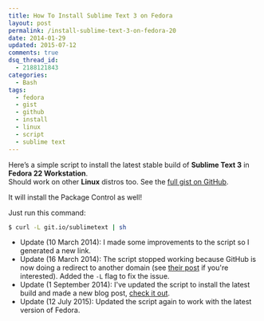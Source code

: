 ```yaml
---
title: How To Install Sublime Text 3 on Fedora
layout: post
permalink: /install-sublime-text-3-on-fedora-20
date: 2014-01-29
updated: 2015-07-12
comments: true
dsq_thread_id:
  - 2188121843
categories:
  - Bash
tags:
  - fedora
  - gist
  - github
  - install
  - linux
  - script
  - sublime text
---
```


<p>
  Here&#8217;s a simple script to install the latest stable build of <strong>Sublime Text 3</strong> in <strong>Fedora 22 Workstation</strong>.<br /> Should work on other <strong>Linux</strong> distros too. See the <a href="https://gist.github.com/simonewebdesign/8507139" title="Install Sublime Text 3 on Fedora 20" target="_blank">full gist on GitHub</a>.
</p>

<p>It will install the Package Control as well!</p>

<p>
  Just run this command:
</p>

``` bash
$ curl -L git.io/sublimetext | sh
```

- Update (10 March 2014): I made some improvements to the script so I generated a new link.
- Update (16 March 2014): The script stopped working because GitHub is now doing a redirect to another domain (see [their post](https://developer.github.com/changes/2014-04-25-user-content-security/) if you're interested). Added the `-L` flag to fix the issue.
- Update (1 September 2014): I've updated the script to install the latest build and made a new blog post, [check it out](http://simonewebdesign.it/install-sublime-text-3-on-linux/).
- Update (12 July 2015): Updated the script again to work with the latest version of Fedora.
